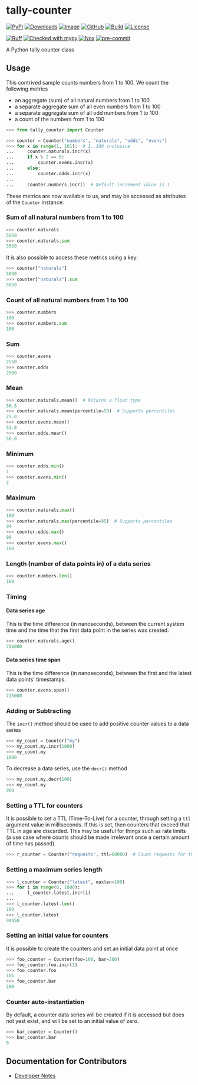 # tally-counter
[![PyPI](https://img.shields.io/pypi/v/tally-counter.svg?logo=python)](https://pypi.python.org/pypi/tally-counter)
[![Downloads](https://static.pepy.tech/badge/tally-counter)](https://pepy.tech/project/tally-counter)
[![image](https://img.shields.io/pypi/pyversions/tally-counter.svg)](https://pypi.python.org/pypi/tally-counter)
[![GitHub](https://img.shields.io/github/v/release/houseman/tally-counter?logo=github&sort=semver)](https://github.com/houseman/tally-counter)
[![Build](https://github.com/houseman/tally-counter/actions/workflows/build.yml/badge.svg)](https://github.com/houseman/tally-counter/actions?query=workflow%3Abuild)
[![License](https://img.shields.io/github/license/houseman/tally-counter)](https://github.com/houseman/tally-counter)


[![Ruff](https://img.shields.io/endpoint?url=https://raw.githubusercontent.com/astral-sh/ruff/main/assets/badge/v2.json)](https://github.com/astral-sh/ruff)
[![Checked with mypy](https://www.mypy-lang.org/static/mypy_badge.svg)](https://mypy-lang.org/)
[![Nox](https://img.shields.io/badge/%F0%9F%A6%8A-Nox-D85E00.svg)](https://github.com/houseman/tally-counter)
[![pre-commit](https://img.shields.io/badge/pre--commit-enabled-brightgreen?logo=pre-commit)](https://github.com/pre-commit/pre-commit)

A Python tally counter class

## Usage
This contrived sample counts numbers from 1 to 100. We count the following metrics
- an aggregate (sum) of all natural numbers from 1 to 100
- a separate aggregate sum of all even numbers from 1 to 100
- a separate aggregate sum of all odd numbers from 1 to 100
- a count of the numbers from 1 to 100

```python
>>> from tally_counter import Counter

>>> counter = Counter("numbers", "naturals", "odds", "evens")
>>> for x in range(1, 101):  # 1..100 inclusive
...     counter.naturals.incr(x)
...     if x % 2 == 0:
...         counter.evens.incr(x)
...     else:
...         counter.odds.incr(x)
...
...     counter.numbers.incr()  # Default increment value is 1

```

These metrics are now available to us, and may be accessed as attributes of the `Counter` instance:
### Sum of all natural numbers from 1 to 100
```python
>>> counter.naturals
5050
>>> counter.naturals.sum
5050

```

It is also possible to access these metrics using a key:
```python
>>> counter["naturals"]
5050
>>> counter["naturals"].sum
5050

```

### Count of all natural numbers from 1 to 100
```python
>>> counter.numbers
100
>>> counter.numbers.sum
100

```

### Sum
```python
>>> counter.evens
2550
>>> counter.odds
2500

```

### Mean
```python
>>> counter.naturals.mean()  # Returns a float type
50.5
>>> counter.naturals.mean(percentile=50)  # Supports percentiles
25.0
>>> counter.evens.mean()
51.0
>>> counter.odds.mean()
50.0

```

### Minimum
```python
>>> counter.odds.min()
1
>>> counter.evens.min()
2

```

### Maximum
```python
>>> counter.naturals.max()
100
>>> counter.naturals.max(percentile=95)  # Supports percentiles
94
>>> counter.odds.max()
99
>>> counter.evens.max()
100

```

### Length (number of data points in) of a data series
```python
>>> counter.numbers.len()
100

```

### Timing
#### Data series age
This is the time difference (in nanoseconds), between the current system time and the time that the first data point in the series was created.

```python
>>> counter.naturals.age()
750000

```

#### Data series time span
This is the time difference (in nanoseconds), between the first and the latest data points' timestamps.

```python
>>> counter.evens.span()
735000

```

### Adding or Subtracting
The `incr()` method should be used to add positive counter values to a data series
```python
>>> my_count = Counter("my")
>>> my_count.my.incr(1000)
>>> my_count.my
1000

```

To decrease a data series, use the `decr()` method
```python
>>> my_count.my.decr(100)
>>> my_count.my
900

```

### Setting a TTL for counters
It is possible to set a TTL (Time-To-Live) for a counter, through setting a `ttl` argument value in milliseconds.
If this is set, then counters that exceed that TTL in age are discarded.
This may be useful for things such as rate limits (a use case where counts should be made irrelevant once a certain amount of time has passed).

```python
>>> r_counter = Counter("requests", ttl=60000)  # Count requests for the past minute

```

### Setting a maximum series length

```python
>>> l_counter = Counter("latest", maxlen=100)
>>> for i in range(0, 1000):
...     l_counter.latest.incr(i)
...
>>> l_counter.latest.len()
100
>>> l_counter.latest
94950

```

### Setting an initial value for counters
It is possible to create the counters and set an initial data point at once
```python
>>> foo_counter = Counter(foo=100, bar=200)
>>> foo_counter.foo.incr(1)
>>> foo_counter.foo
101
>>> foo_counter.bar
200

```

### Counter auto-instantiation
By default, a counter data series will be created if it is accessed but does not yest
exist, and will be set to an initial value of zero.
```python
>>> bar_counter = Counter()
>>> bar_counter.bar
0

```

## Documentation for Contributors
- [Developer Notes](./docs/DEV.md)
